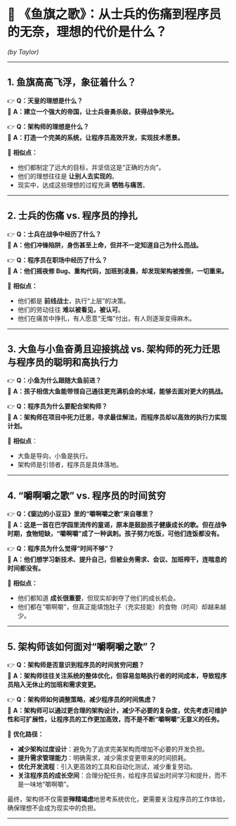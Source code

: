 # 🌟 **《鱼旗之歌》：从士兵的伤痛到程序员的无奈，理想的代价是什么？**

*(by Taylor)*

---

## **1. 鱼旗高高飞浮，象征着什么？**

👉 **Q：天皇的理想是什么？**  
🔹 **A：建立一个强大的帝国，让士兵奋勇杀敌，获得战争荣光。**

👉 **Q：架构师的理想是什么？**  
🔹 **A：打造一个完美的系统，让程序员高效开发，实现技术愿景。**

🌟 **相似点：**
- 他们都制定了远大的目标，并坚信这是“正确的方向”。
- 他们的理想往往是 **让别人去实现的**。
- 现实中，达成这些理想的过程充满 **牺牲与痛苦**。

---

## **2. 士兵的伤痛 vs. 程序员的挣扎**

👉 **Q：士兵在战争中经历了什么？**  
🔹 **A：他们冲锋陷阱，身伤甚至上命，但并不一定知道自己为什么而战。**

👉 **Q：程序员在职场中经历了什么？**  
🔹 **A：他们摇夜修 Bug、重构代码，加班到凌晨，却发现架构被推倒，一切重来。**

🌟 **相似点：**
- 他们都是 **前线战士**，执行“上层”的决策。
- 他们的劳动往往 **难以被看见，被认可**。
- 他们在痛苦中挣扎，有人愿意“无悔”付出，有人则逐渐变得麻木。

---

## **3. 大鱼与小鱼奋勇且迎接挑战 vs. 架构师的死力迁思与程序员的聪明和高执行力**

👉 **Q：小鱼为什么跟随大鱼前进？**  
🔹 **A：孩子相信大鱼能带领自己通往更充满机会的水域，能够去面对更大的挑战。**

👉 **Q：程序员为什么要配合架构师？**  
🔹 **A：架构师在项目中死力迁思，寻求最佳解法，而程序员却以高效的执行力实现计划。**

🌟 **相似点**：
- 大鱼是导向，小鱼是执行。
- 架构师是引领者，程序员是具体落地。

---

## **4. “嚼啊嚼之歌” vs. 程序员的时间贫穷**

👉 **Q：《窗边的小豆豆》里的“嚼啊嚼之歌”来自哪里？**  
🔹 **A：这是一首在巴学园里流传的童谣，原本是鼓励孩子健康成长的歌。但在战争时期，食物短缺，“嚼啊嚼”成了一种讽刺。孩子努力吃饭，可他们连饭都没有。**

👉 **Q：程序员为什么觉得“时间不够”？**  
🔹 **A：他们想学习新技术、提升自己，但被业务需求、会议、加班榨干，连喘息的时间都没有。**

🌟 **相似点：**
- 他们都知道 **成长很重要**，但现实却剥夺了他们的成长机会。
- 他们都在“嚼啊嚼”，但真正能填饱肚子（充实技能）的食物（时间）却越来越少。

---

## **5. 架构师该如何面对“嚼啊嚼之歌”？**

👉 **Q：架构师是否意识到程序员的时间贫穷问题？**  
🔹 **A：架构师往往关注系统的整体优化，但容易忽略执行者的时间成本，导致程序员陷入无休止的加班和需求变更。**

👉 **Q：架构师如何调整策略，减少程序员的时间焦虑？**  
🔹 **A：架构师可以通过更合理的架构设计，减少不必要的复杂度，优先考虑可维护性和可扩展性，让程序员的工作更加高效，而不是不断“嚼啊嚼”无意义的任务。**

🌟 **优化路径：**
- **减少架构过度设计**：避免为了追求完美架构而增加不必要的开发负担。
- **提升需求管理能力**：明确需求，减少需求变更带来的时间损耗。
- **优化开发流程**：引入更高效的工具和自动化测试，减少重复劳动。
- **关注程序员的成长空间**：合理分配任务，给程序员留出时间学习和提升，而不是一味地“嚼啊嚼”。

最终，架构师不仅需要**殚精竭虑**地思考系统优化，更需要关注程序员的工作体验，确保理想不会成为现实中的负担。

---

